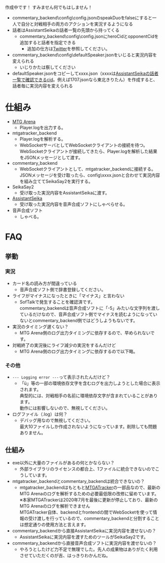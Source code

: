 作成中です！ すみません何でもはしません！

* commentary_backend\config\config.jsonのspeakDuoをfalseにすると一人で自分と対戦相手の両方のアクションを実況するようになる
* 話者はAssistantSeikaの話者一覧の先頭から持ってくる
  * commentary_backend\config\config.jsonにheroCidとopponentCidを追加すると話者を指定できる
    * 追加の仕方は[Twitter](https://twitter.com/poslog/status/1437168091079708675)を参照してください。
* commentary_backend\config\defaultSpeaker.jsonをいじると実況内容を変えられる
  * いじりかたは察してください
* defaultSpeaker.jsonをコピーしてxxxx.json（xxxxは[AssistantSeikaの話者一覧で確認できるcid](https://hgotoh.jp/wiki/doku.php/documents/voiceroid/assistantseika/assistantseika-004)。例えば1707.jsonなら東北きりたん）を作成すると、話者毎に実況内容を変えられる

# 仕組み

* [MTG Arena](https://mtg-jp.com/mtgarena/)
  * Player.logを出力する。
* mtgatracker_backend
  * Player.logを解析する。
  * WebSocketサーバとしてWebSocketクライアントの接続を待つ。<br />WebSocketクライアントが接続してきたら、Player.logを解析した結果をJSONメッセージとして渡す。
* commentary_backend
  * WebSocketクライアントとして、mtgatracker_backendに接続する。<br />JSONメッセージを受け取ったら、config\xxxx.jsonと合わせて実況内容を組み立ててSeikaSay2を実行する。
* SeikaSay2
  * 受け取った実況内容をAssistantSeikaに渡す。
* [AssistantSeika](https://hgotoh.jp/wiki/doku.php/documents/voiceroid/assistantseika/start)
  * 受け取った実況内容を音声合成ソフトにしゃべらせる。
* 音声合成ソフト
  * しゃべる。

# FAQ

## 挙動

### 実況

* カード名の読み方が間違っている
  * 音声合成ソフト側で辞書登録してください。
* ライフがマイナスになったときに「マイナス」と言わない
  * SofTalkで発生することを確認済です。<br />commentary_backendは音声合成ソフトに「-5」みたいな文字列を渡しているだけなので、音声合成ソフト側でマイナスを読むようになっていないとcommentary_backend側ではどうしようもないです。
* 実況のタイミング遅くない？
  * MTG Arena側のログ出力タイミングに依存するので、早められないです。
* 対戦終了の実況後にライフ減少の実況をするんだけど
  * MTG Arena側のログ出力タイミングに依存するので以下略。

### その他

* `--- Logging error ---`って表示されたんだけど？
  * 「ü」等の一部の環境依存文字を含むログを出力しようとした場合に表示されます。<br />典型的には、対戦相手の名前に環境依存文字が含まれていることがあります。<br />動作には影響しないので、無視してください。<br />
* ログファイル（.log）は何？
  * デバッグ用なので無視してください。<br />最大10ファイルしか作成されないようになっています。削除しても問題ありません。<br />

## 仕組み

* exe以外に大量のファイルがあるの何とかならない？
  * 外部ライブラリのライセンスの都合上、1ファイルに統合できないのでこうしています。
* mtgatracker_backendとcommentary_backendは統合できないの？
  * mtgatracker_backendはもともと[MTGATracker](https://mtgatracker.com/)の一部品なので、最新のMTG Arenaのログを解析するための必要最低限の改修に留めています。<br />※本家MTGATrackerは2020年7月を最後に更新が停止しており、最新のMTG Arenaのログを解析できません<br />MTGATracker自体、backendとfrontendの間でWebSocketを使って情報の受け渡しを行っているので、commentary_backendと分割することは想定通りの使用方法と言えます。
* commentary_backendから直接AssistantSeikaに実況内容を渡せないの？
  * AssistantSeikaに実況内容を渡すためのツールがSeikaSay2です。
* commentary_backendから直接音声合成ソフトに実況内容を渡せないの？
  * やろうとしたけど力不足で無理でした。先人の成果物はありがたく利用させていただくのが吉、はっきりわかんだね。
